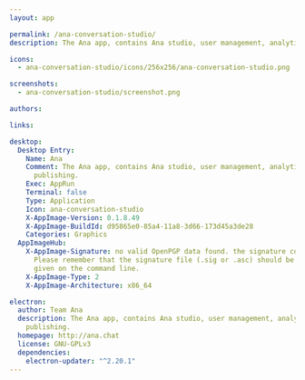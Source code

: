 ```yaml
---
layout: app

permalink: /ana-conversation-studio/
description: The Ana app, contains Ana studio, user management, analytics and chatbot publishing.

icons:
  - ana-conversation-studio/icons/256x256/ana-conversation-studio.png

screenshots:
  - ana-conversation-studio/screenshot.png

authors:

links:

desktop:
  Desktop Entry:
    Name: Ana
    Comment: The Ana app, contains Ana studio, user management, analytics and chatbot
      publishing.
    Exec: AppRun
    Terminal: false
    Type: Application
    Icon: ana-conversation-studio
    X-AppImage-Version: 0.1.8.49
    X-AppImage-BuildId: d95865e0-85a4-11a8-3d66-173d45a3de28
    Categories: Graphics
  AppImageHub:
    X-AppImage-Signature: no valid OpenPGP data found. the signature could not be verified.
      Please remember that the signature file (.sig or .asc) should be the first file
      given on the command line.
    X-AppImage-Type: 2
    X-AppImage-Architecture: x86_64

electron:
  author: Team Ana
  description: The Ana app, contains Ana studio, user management, analytics and chatbot
    publishing.
  homepage: http://ana.chat
  license: GNU-GPLv3
  dependencies:
    electron-updater: "^2.20.1"
---
```

